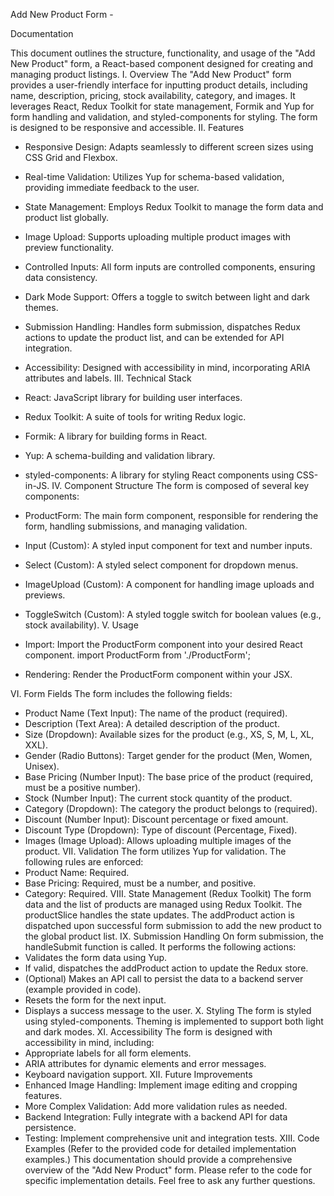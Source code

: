 Add New Product Form -


Documentation


This document outlines the structure, functionality, and usage of the "Add New Product" form, a React-based component designed for creating and managing product listings.
I. Overview
The "Add New Product" form provides a user-friendly interface for inputting product details, including name, description, pricing, stock availability, category, and images. It leverages React, Redux Toolkit for state management, Formik and Yup for form handling and validation, and styled-components for styling.  The form is designed to be responsive and accessible.
II. Features
 * Responsive Design: Adapts seamlessly to different screen sizes using CSS Grid and Flexbox.
 * Real-time Validation: Utilizes Yup for schema-based validation, providing immediate feedback to the user.
 * State Management: Employs Redux Toolkit to manage the form data and product list globally.
 * Image Upload: Supports uploading multiple product images with preview functionality.
 * Controlled Inputs: All form inputs are controlled components, ensuring data consistency.
 * Dark Mode Support: Offers a toggle to switch between light and dark themes.
 * Submission Handling:  Handles form submission, dispatches Redux actions to update the product list, and can be extended for API integration.
 * Accessibility: Designed with accessibility in mind, incorporating ARIA attributes and labels.
III. Technical Stack
 * React: JavaScript library for building user interfaces.
 * Redux Toolkit:  A suite of tools for writing Redux logic.
 * Formik:  A library for building forms in React.
 * Yup: A schema-building and validation library.
 * styled-components:  A library for styling React components using CSS-in-JS.
IV. Component Structure
The form is composed of several key components:
 * ProductForm: The main form component, responsible for rendering the form, handling submissions, and managing validation.
 * Input (Custom): A styled input component for text and number inputs.
 * Select (Custom): A styled select component for dropdown menus.
 * ImageUpload (Custom): A component for handling image uploads and previews.
 * ToggleSwitch (Custom): A styled toggle switch for boolean values (e.g., stock availability).
V. Usage
 * Import: Import the ProductForm component into your desired React component.
   import ProductForm from './ProductForm';

 * Rendering: Render the ProductForm component within your JSX.
   <ProductForm />

VI. Form Fields
The form includes the following fields:
 * Product Name (Text Input):  The name of the product (required).
 * Description (Text Area): A detailed description of the product.
 * Size (Dropdown): Available sizes for the product (e.g., XS, S, M, L, XL, XXL).
 * Gender (Radio Buttons): Target gender for the product (Men, Women, Unisex).
 * Base Pricing (Number Input): The base price of the product (required, must be a positive number).
 * Stock (Number Input): The current stock quantity of the product.
 * Category (Dropdown): The category the product belongs to (required).
 * Discount (Number Input): Discount percentage or fixed amount.
 * Discount Type (Dropdown): Type of discount (Percentage, Fixed).
 * Images (Image Upload): Allows uploading multiple images of the product.
VII. Validation
The form utilizes Yup for validation. The following rules are enforced:
 * Product Name: Required.
 * Base Pricing: Required, must be a number, and positive.
 * Category: Required.
VIII. State Management (Redux Toolkit)
The form data and the list of products are managed using Redux Toolkit. The productSlice handles the state updates.  The addProduct action is dispatched upon successful form submission to add the new product to the global product list.
IX. Submission Handling
On form submission, the handleSubmit function is called. It performs the following actions:
 * Validates the form data using Yup.
 * If valid, dispatches the addProduct action to update the Redux store.
 * (Optional) Makes an API call to persist the data to a backend server (example provided in code).
 * Resets the form for the next input.
 * Displays a success message to the user.
X. Styling
The form is styled using styled-components.  Theming is implemented to support both light and dark modes.
XI. Accessibility
The form is designed with accessibility in mind, including:
 * Appropriate labels for all form elements.
 * ARIA attributes for dynamic elements and error messages.
 * Keyboard navigation support.
XII. Future Improvements
 * Enhanced Image Handling: Implement image editing and cropping features.
 * More Complex Validation: Add more validation rules as needed.
 * Backend Integration: Fully integrate with a backend API for data persistence.
 * Testing: Implement comprehensive unit and integration tests.
XIII. Code Examples
(Refer to the provided code for detailed implementation examples.)
This documentation should provide a comprehensive overview of the "Add New Product" form.  Please refer to the code for specific implementation details.  Feel free to ask any further questions.
